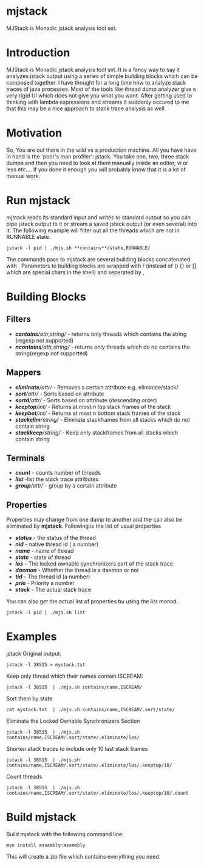 mjstack
=======
MJStack is Monadic jstack analysis tool set.

Introduction
=============
MJStack is Monadic jstack analysis tool set. It is a fancy way to say it analyzes jstack output using a series of simple building blocks
which can be composed together. I have thought for a long time how to analyze stack traces of java processes. Most of the tools like
thread dump analyzer give a very rigid UI which does not give you what you want. After getting used to thinking with lambda expressions
and streams it suddenly occured to me that this may be a nice approach to stack trace analysis as well.

Motivation
==========
So, You are out there in the wild vs a production machine. All you have have in hand is the 'poor's man profiler': jstack.
You take one, two, three stack dumps and then you need to look at them manually inside an editor, vi or less etc....
If you done it enough you will probably know that it is a lot of manual work.



Run mjstack
===========
mjstack reads its standard input and writes to standard output so  you can pipe jstack output to it or stream a saved jstack
output (or even several) into it.
The following example will filter out all the threads which are not in RUNNABLE state.

`jstack -l pid | ./mjs.sh **contains**/state,RUNNABLE/`

The commands pass to mjstack are several building blocks concatenated with .
Parameters to building blocks are wrapped with / (instead of () {} or [] which are special chars in the shell) and seperated by ,





Building Blocks
===============
Filters
-------
* _**contains**/attr,string/_  - returns only threads which contains the string (regexp not supported)
* _**ncontains**/attr,string/_  - returns only threads which do no contains the string(regexp not supported)

Mappers
-------
* _**eliminate**/attr/_         - Removes a certain attribute e.g. eliminate/stack/
* _**sort**/attr/_              - Sorts based on attribute
* _**sortd**/attr/_             - Sorts based on attribute (descending order)
* _**keeptop**/int/_            - Returns at most n top stack frames of the stack
* _**keepbot**/int/_            - Returns at most n bottom stack frames of the stack
* _**stackelim**/string/_       - Elminate stackframes from all stacks which do not contain string
* _**stackkeep**/string/_       - Keep only stackframes from all stacks which contain string

Terminals
---------
* _**count**_            - counts number of threads
* _**list**_             -list the stack trace attributes
* _**group**/attr/_      - group by a certain attribute


Properties
----------
Properties may change from one dump to another and the can also be eliminated by **mjstack**.
Following is the list of usual properties
* _**status**_          - the status of the thread
* _**nid**_             - native thread id ( a number)
* _**name**_            - name of thread
* _**state**_           - state of thread
* _**los**_            - The locked ownable synchronizers part of the stack trace
* _**daemon**_          - Whether the thread is a daemon or not
* _**tid**_             - The thread id (a number)
* _**prio**_            - Priority a number
* _**stack**_           - The actual stack trace


You can also get the actual list of properties bu using the list monad.

`jstack -l pid | ./mjs.sh list`

Examples
=============
jstack Original output:

`jstack -l 38515 > mystack.txt`

Keep only thread which their names contain ISCREAM:

`jstack -l 38515  | ./mjs.sh contains/name,ISCREAM/`

Sort them by state

`cat mystack.txt  | ./mjs.sh contains/name,ISCREAM/.sort/state/`

Eliminate the Locked Ownable Synchronizers Section

`jstack -l 38515  | ./mjs.sh contains/name,ISCREAM/.sort/state/.eliminate/los/`

Shorten stack traces to include only 10 last stack frames

`jstack -l 38515  | ./mjs.sh contains/name,ISCREAM/.sort/state/.eliminate/los/.keeptop/10/`

Count threads

`jstack -l 38515  | ./mjs.sh contains/name,ISCREAM/.sort/state/.eliminate/los/.keeptop/10/.count`




Build mjstack
=============
Build mjstack with the following command line:

`mvn install assembly:assembly`

This will create a zip file which contains everything you need.